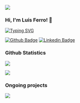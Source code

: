 ![](https://komarev.com/ghpvc/?username=luferro&style=for-the-badge)

### Hi, I'm Luís Ferro! 👋
[![Typing SVG](https://readme-typing-svg.herokuapp.com?lines=Nice+to+meet+you!;I'm+a+Software+Developer)](https://git.io/typing-svg)

[![Github Badge](https://img.shields.io/badge/-Github-grey?style=for-the-badge&logo=Github)](https://github.com/Serpin3)
[![Linkedin Badge](https://img.shields.io/badge/-LinkedIn-blue?style=for-the-badge&logo=LinkedIn)](https://www.linkedin.com/in/luis-ferro/)

### Github Statistics
[![](https://github-readme-stats.vercel.app/api/top-langs/?username=luferro&theme=dark&layout=compact&langs_count=8)](https://github.com/luferro)

[![](https://github-readme-stats.vercel.app/api?username=luferro&theme=dark)](https://github.com/luferro)

### Ongoing projects
[![](https://github-readme-stats.vercel.app/api/pin/?username=luferro&repo=SerpineBot&theme=dark)](https://github.com/luferro/SerpineBot)
